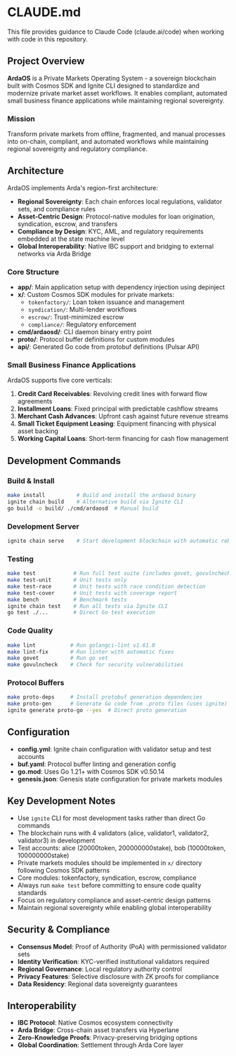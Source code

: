 # CLAUDE.md

This file provides guidance to Claude Code (claude.ai/code) when working with code in this repository.

## Project Overview

**ArdaOS** is a Private Markets Operating System - a sovereign blockchain built with Cosmos SDK and Ignite CLI designed to standardize and modernize private market asset workflows. It enables compliant, automated small business finance applications while maintaining regional sovereignty.

### Mission
Transform private markets from offline, fragmented, and manual processes into on-chain, compliant, and automated workflows while maintaining regional sovereignty and regulatory compliance.

## Architecture

ArdaOS implements Arda's region-first architecture:
- **Regional Sovereignty**: Each chain enforces local regulations, validator sets, and compliance rules
- **Asset-Centric Design**: Protocol-native modules for loan origination, syndication, escrow, and transfers
- **Compliance by Design**: KYC, AML, and regulatory requirements embedded at the state machine level
- **Global Interoperability**: Native IBC support and bridging to external networks via Arda Bridge

### Core Structure
- **app/**: Main application setup with dependency injection using depinject
- **x/**: Custom Cosmos SDK modules for private markets:
  - `tokenfactory/`: Loan token issuance and management
  - `syndication/`: Multi-lender workflows
  - `escrow/`: Trust-minimized escrow
  - `compliance/`: Regulatory enforcement
- **cmd/ardaosd/**: CLI daemon binary entry point
- **proto/**: Protocol buffer definitions for custom modules
- **api/**: Generated Go code from protobuf definitions (Pulsar API)

### Small Business Finance Applications
ArdaOS supports five core verticals:
1. **Credit Card Receivables**: Revolving credit lines with forward flow agreements
2. **Installment Loans**: Fixed principal with predictable cashflow streams
3. **Merchant Cash Advances**: Upfront cash against future revenue streams
4. **Small Ticket Equipment Leasing**: Equipment financing with physical asset backing
5. **Working Capital Loans**: Short-term financing for cash flow management

## Development Commands

### Build & Install
```bash
make install          # Build and install the ardaosd binary
ignite chain build    # Alternative build via Ignite CLI
go build -o build/ ./cmd/ardaosd  # Manual build
```

### Development Server
```bash
ignite chain serve    # Start development blockchain with automatic rebuild
```

### Testing
```bash
make test            # Run full test suite (includes govet, govulncheck, unit tests)
make test-unit       # Unit tests only
make test-race       # Unit tests with race condition detection  
make test-cover      # Unit tests with coverage report
make bench           # Benchmark tests
ignite chain test    # Run all tests via Ignite CLI
go test ./...        # Direct Go test execution
```

### Code Quality
```bash
make lint           # Run golangci-lint v1.61.0
make lint-fix       # Run linter with automatic fixes
make govet          # Run go vet
make govulncheck    # Check for security vulnerabilities
```

### Protocol Buffers
```bash
make proto-deps     # Install protobuf generation dependencies
make proto-gen      # Generate Go code from .proto files (uses ignite)
ignite generate proto-go --yes  # Direct proto generation
```

## Configuration

- **config.yml**: Ignite chain configuration with validator setup and test accounts
- **buf.yaml**: Protocol buffer linting and generation config
- **go.mod**: Uses Go 1.21+ with Cosmos SDK v0.50.14
- **genesis.json**: Genesis state configuration for private markets modules

## Key Development Notes

- Use `ignite` CLI for most development tasks rather than direct Go commands
- The blockchain runs with 4 validators (alice, validator1, validator2, validator3) in development
- Test accounts: alice (20000token, 200000000stake), bob (10000token, 100000000stake)
- Private markets modules should be implemented in `x/` directory following Cosmos SDK patterns
- Core modules: tokenfactory, syndication, escrow, compliance
- Always run `make test` before committing to ensure code quality standards
- Focus on regulatory compliance and asset-centric design patterns
- Maintain regional sovereignty while enabling global interoperability

## Security & Compliance

- **Consensus Model**: Proof of Authority (PoA) with permissioned validator sets
- **Identity Verification**: KYC-verified institutional validators required
- **Regional Governance**: Local regulatory authority control
- **Privacy Features**: Selective disclosure with ZK proofs for compliance
- **Data Residency**: Regional data sovereignty guarantees

## Interoperability

- **IBC Protocol**: Native Cosmos ecosystem connectivity
- **Arda Bridge**: Cross-chain asset transfers via Hyperlane
- **Zero-Knowledge Proofs**: Privacy-preserving bridging options
- **Global Coordination**: Settlement through Arda Core layer